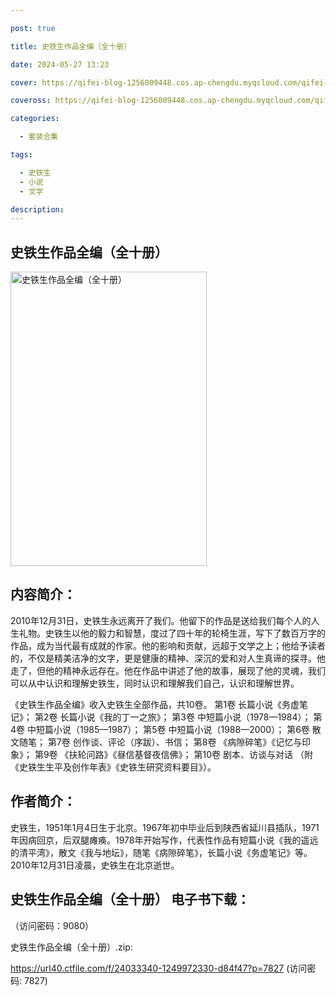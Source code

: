 ```yaml
---

post: true

title: 史铁生作品全编（全十册）

date: 2024-05-27 13:23

cover: https://qifei-blog-1256009448.cos.ap-chengdu.myqcloud.com/qifei-blog/65eebd249f345e8d030ca4f5.jpg

coveross: https://qifei-blog-1256009448.cos.ap-chengdu.myqcloud.com/qifei-blog/65eebd249f345e8d030ca4f5.jpg

categories:

  - 套装合集

tags:

  - 史铁生
  - 小说
  - 文学

description:
---
```


##  史铁生作品全编（全十册）

<img alt="史铁生作品全编（全十册） " class="aligncenter loaded" data-was-processed="true" decoding="async" fetchpriority="high" height="471" src="https://qifei-blog-1256009448.cos.ap-chengdu.myqcloud.com/qifei-blog/65eebd249f345e8d030ca4f5.jpg " style="cursor: zoom-in;" width="314"/>

## 内容简介：

2010年12月31日，史铁生永远离开了我们。他留下的作品是送给我们每个人的人生礼物。史铁生以他的毅力和智慧，度过了四十年的轮椅生涯，写下了数百万字的作品，成为当代最有成就的作家。他的影响和贡献，远超于文学之上；他给予读者的，不仅是精美洁净的文字，更是健康的精神、深沉的爱和对人生真谛的探寻。他走了，但他的精神永远存在。他在作品中讲述了他的故事，展现了他的灵魂，我们可以从中认识和理解史铁生，同时认识和理解我们自己，认识和理解世界。<br/>

《史铁生作品全编》收入史铁生全部作品，共10卷。 第1卷 长篇小说《务虚笔记》； 第2卷 长篇小说《我的丁一之旅》； 第3卷 中短篇小说（1978—1984）； 第4卷 中短篇小说（1985—1987）； 第5卷 中短篇小说（1988—2000）； 第6卷 散文随笔； 第7卷 创作谈、评论（序跋）、书信； 第8卷 《病隙碎笔》《记忆与印象》； 第9卷 《扶轮问路》《昼信基督夜信佛》； 第10卷 剧本、访谈与对话 （附《史铁生生平及创作年表》《史铁生研究资料要目》）。

## 作者简介：

史铁生，1951年1月4日生于北京。1967年初中毕业后到陕西省延川县插队，1971年因病回京，后双腿瘫痪。1978年开始写作，代表性作品有短篇小说《我的遥远的清平湾》，散文《我与地坛》，随笔《病隙碎笔》，长篇小说《务虚笔记》等。 2010年12月31日凌晨，史铁生在北京逝世。

## 史铁生作品全编（全十册） 电子书下载：

 （访问密码：9080）

史铁生作品全编（全十册）.zip: 

https://url40.ctfile.com/f/24033340-1249972330-d84f47?p=7827 (访问密码: 7827)
